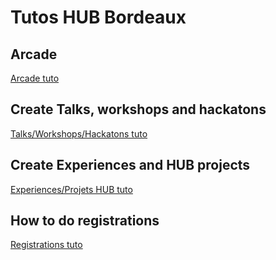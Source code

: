 # Tutos HUB Bordeaux

## Arcade

[Arcade tuto](Arcade.md)

## Create Talks, workshops and hackatons

[Talks/Workshops/Hackatons tuto](Create_Talk_Workshop_Hackaton.md)

## Create Experiences and HUB projects

[Experiences/Projets HUB tuto](Create_Experience_HUB_Project.md)

## How to do registrations

[Registrations tuto](Registration.md)
